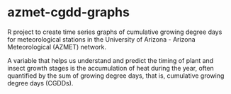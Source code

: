 # azmet-cgdd-graphs
R project to create time series graphs of cumulative growing degree days for meteorological stations in the University of Arizona - Arizona Meteorological (AZMET) network.

A variable that helps us understand and predict the timing of plant and insect growth stages is the accumulation of heat during the year, often quantified by the sum of growing degree days, that is, cumulative growing degree days (CGDDs).
